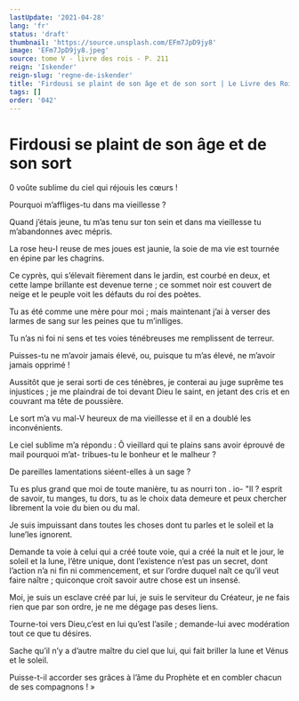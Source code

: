 ```yaml
---
lastUpdate: '2021-04-28'
lang: 'fr'
status: 'draft'
thumbnail: 'https://source.unsplash.com/EFm7JpD9jy8'
image: 'EFm7JpD9jy8.jpeg'
source: tome V - livre des rois - P. 211
reign: 'Iskender'
reign-slug: 'regne-de-iskender'
title: 'Firdousi se plaint de son âge et de son sort | Le Livre des Rois | Shâhnâmeh'
tags: []
order: '042'
---
```


<!-- LTeX: language=fr -->

# Firdousi se plaint de son âge et de son sort

0 voûte sublime du ciel qui réjouis les cœurs !

Pourquoi m’affliges-tu dans ma vieillesse ?

Quand j’étais jeune, tu m’as tenu sur ton sein et dans ma vieillesse tu m’abandonnes avec mépris.

La rose heu-I reuse de mes joues est jaunie, la soie de ma vie est tournée en épine par les chagrins.

Ce cyprès, qui s’élevait fièrement dans le jardin, est courbé en deux, et cette lampe brillante est devenue terne ; ce sommet noir est couvert de neige et le peuple voit les défauts du roi des poètes.

Tu as été comme une mère pour moi ; mais maintenant j’ai à verser des larmes de sang sur les peines que tu m’inlliges.

Tu n’as ni foi ni sens et tes voies ténébreuses me remplissent de terreur.

Puisses-tu ne m’avoir jamais élevé, ou, puisque tu m’as élevé, ne m’avoir jamais opprimé !

Aussitôt que je serai sorti de ces ténèbres, je conterai au juge suprême tes injustices ; je me plaindrai de toi devant Dieu le saint, en jetant des cris et en couvrant ma tête de poussière.

Le sort m’a vu mal-V heureux de ma vieillesse et il en a doublé les inconvénients.

Le ciel sublime m’a répondu : Ô vieillard qui te plains sans avoir éprouvé de mail pourquoi m’at- tribues-tu le bonheur et le malheur ?

De pareilles lamentations siéent-elles à un sage ?

Tu es plus grand que moi de toute manière, tu as nourri ton
. io-
"Il ?
esprit de savoir, tu manges, tu dors, tu as le choix data demeure et peux chercher librement la voie du bien ou du mal.

Je suis impuissant dans toutes les choses dont tu parles et le soleil et la lune’les ignorent.

Demande ta voie à celui qui a créé toute voie, qui a créé la nuit et le jour, le soleil et la lune, l’être unique, dont l’existence n’est pas un secret, dont l’action n’a ni fin ni commencement, et sur l’ordre duquel naît ce qu’il veut faire naître ; quiconque croit savoir autre chose est un insensé.

Moi, je suis un esclave créé par lui, je suis le serviteur du Créateur, je ne fais rien que par son ordre, je ne me dégage pas deses liens.

Tourne-toi vers Dieu,c’est en lui qu’est l’asile ; demande-lui avec modération tout ce que tu désires.

Sache qu’il n’y a d’autre maître du ciel que lui, qui fait briller la lune et Vénus et le soleil.

Puisse-t-il accorder ses grâces à l’âme du Prophète et en combler chacun de ses compagnons ! »

